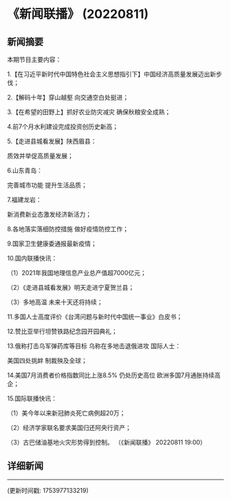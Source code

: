 # 《新闻联播》 (20220811)

## 新闻摘要

本期节目主要内容：


1.【在习近平新时代中国特色社会主义思想指引下】中国经济高质量发展迈出新步伐；


2.【解码十年】穿山越壑 向交通空白处挺进；


3.【在希望的田野上】抓好农业防灾减灾 确保秋粮安全成熟；


4.前7个月水利建设完成投资创历史新高；


5.【走进县城看发展】陕西眉县：

质效并举促高质量发展；


6.山东青岛：

完善城市功能 提升生活品质；


7.福建龙岩：

新消费新业态激发经济新活力；


8.各地落实落细防控措施 做好疫情防控工作；


9.国家卫生健康委通报最新疫情；


10.国内联播快讯：


（1）2021年我国地理信息产业总产值超7000亿元；


（2）《走进县城看发展》明天走进宁夏贺兰县；


（3）多地高温 未来十天还将持续；


11.多国人士高度评价《台湾问题与新时代中国统一事业》白皮书；


12.赞比亚举行坦赞铁路纪念园开园典礼；


13.俄称打击乌军弹药库等目标 乌称在多地击退俄进攻 国际人士：

美国四处挑衅 制裁殃及全球；


14.美国7月消费者价格指数同比上涨8.5% 仍处历史高位 欧洲多国7月通胀持续高企；


15.国际联播快讯：


（1）美今年以来新冠肺炎死亡病例超20万；


（2）经济学家联名要求美国归还阿央行资产；


（3）古巴储油基地火灾形势得到控制。
（《新闻联播》 20220811 19:00）

## 详细新闻

---

(更新时间戳: 1753977133219)

